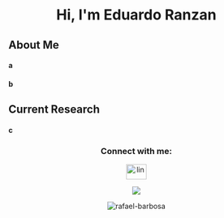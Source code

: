 <h1 align="center">Hi, I'm Eduardo Ranzan</h1>
<h3 align="center"></h3>

## About Me
#### a

#### b

## Current Research
#### c

<!--Contatos-->
<h3 align="center">Connect with me:</h3>
<p align="center">
<a href="https://www.linkedin.com/in/eduardo-ranzan-ferreira-b75025294/" target="_blank">
  <img align="center" src="https://raw.githubusercontent.com/rahuldkjain/github-profile-readme-generator/master/src/images/icons/Social/linked-in-alt.svg" alt="lin" height="30" width="40" />
</a>
</p> 

<!--Email-->
<p align="center">
<img src="https://img.shields.io/badge/-ranzaneduardo03@gmail.com.com-556DB3?style=flat-square&logo=gmail&logoColor=EA4335"/>
</p>



<!--SVG BOTTOM-->
<p align="center"> <img src="https://raw.githubusercontent.com/mayhemantt/mayhemantt/Update/svg/Bottom.svg" alt="rafael-barbosa" /></p> 


